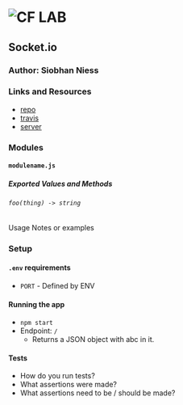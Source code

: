 ![CF](http://i.imgur.com/7v5ASc8.png) LAB
=================================================

## Socket.io

### Author: Siobhan Niess

### Links and Resources
* [repo](https://github.com/niesssiobhan/08-socket.io)
* [travis](https://travis-ci.com/niesssiobhan/08-socket.io)
* [server](https://git.heroku.com/niess-08-lab.git)

### Modules
#### `modulename.js`
##### Exported Values and Methods

###### `foo(thing) -> string`
Usage Notes or examples


### Setup
#### `.env` requirements
* `PORT` - Defined by ENV

#### Running the app
* `npm start`
* Endpoint: `/`
  * Returns a JSON object with abc in it.

#### Tests
* How do you run tests?
* What assertions were made?
* What assertions need to be / should be made?